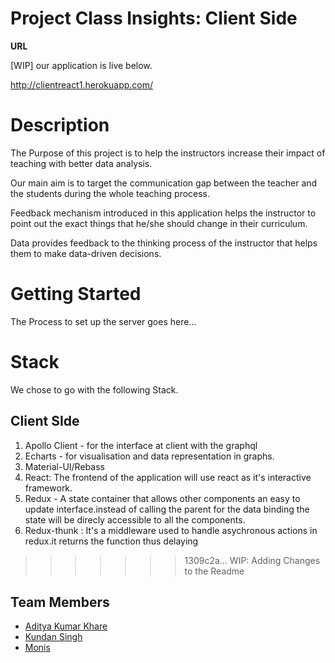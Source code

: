 # Project Class Insights: Client Side

**URL** 

[WIP] our application is live below.

<http://clientreact1.herokuapp.com/>

Description
===
The Purpose of this project is to help the instructors increase their impact of teaching with better data analysis.

Our main aim is to target the communication gap between the teacher and the students during the whole teaching process.

Feedback mechanism introduced in this application helps the instructor to point out the exact things that he/she should change in their curriculum.

Data provides feedback to the thinking process of the instructor that helps them to make data-driven decisions.

# Getting Started

The Process to set up the server goes here...

Stack
===
We chose to go with the following Stack.

## Client SIde

1. Apollo Client - for the interface at client with the graphql
2. Echarts - for visualisation and data representation in graphs.
3. Material-UI/Rebass
4. React: The frontend of the application will use react as it's interactive framework.
5. Redux - A state container that allows other components an easy to update interface.instead of calling the parent for the data binding the state will be direcly accessible to all the components. 
6. Redux-thunk : It's a middleware used to handle asychronous actions in redux.it returns the function thus delaying 
>>>>>>> 1309c2a... WIP: Adding Changes to the Readme

Team Members
---

* [Aditya Kumar Khare](https://github.com/adityad85)
* [Kundan Singh](https://github.com/kundanvishen)
* [Monis](https://github.com/monisahmad)
